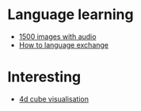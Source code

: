 # Language learning

* [1500 images with audio](https://babadum.com)
* [How to language exchange](https://www.youtube.com/watch?v=illApgaLgGA&t=3024s)


# Interesting

* [4d cube visualisation](https://youtu.be/Bz3eZinhyoE?t=12793)
